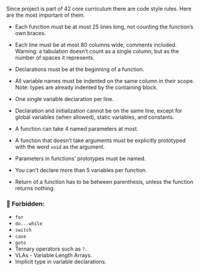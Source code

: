 Since project is part of 42 core curriculum there are code style rules. Here are the most important of them.

- Each function must be at most 25 lines long, not counting the function’s own braces.

- Each line must be at most 80 columns wide, comments included. Warning: a tabulation doesn’t count as a single column, but as the number of spaces it represents.

- Declarations must be at the beginning of a function.

- All variable names must be indented on the same column in their scope. Note: types are already indented by the containing block.

- One single variable declaration per line.

- Declaration and initialization cannot be on the same line, except for global variables (when allowed), static variables, and constants.

- A function can take 4 named parameters at most.

- A function that doesn’t take arguments must be explicitly prototyped with the word `void` as the argument.

- Parameters in functions’ prototypes must be named.

- You can’t declare more than 5 variables per function.

- Return of a function has to be between parenthesis, unless the function returns nothing.

### 🚫 Forbidden:
  
- `for`
- `do...while`
- `switch`
- `case`
- `goto`
- Ternary operators such as `?`.
- VLAs - Variable Length Arrays.
- Implicit type in variable declarations.
